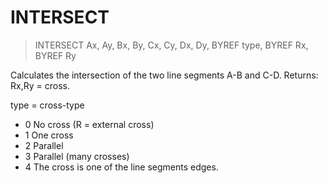 # INTERSECT

> INTERSECT Ax, Ay, Bx, By, Cx, Cy, Dx, Dy, BYREF type, BYREF Rx, BYREF Ry

Calculates the intersection of the two line segments A-B and C-D. Returns: Rx,Ry = cross.


type = cross-type
* 0 No cross (R = external cross)
* 1 One cross
* 2 Parallel
* 3 Parallel (many crosses)
* 4 The cross is one of the line segments edges.

